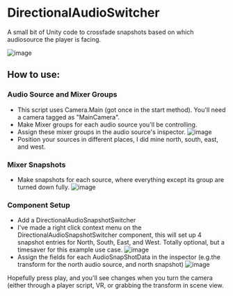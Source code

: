 # DirectionalAudioSwitcher
A small bit of Unity code to crossfade snapshots based on which audiosource the player is facing.

![image](https://github.com/TheFunnyBrain/DirectionalAudioSwitcher/assets/32782486/78203dd4-ab25-4e38-9762-828807a07869)

## How to use:

### Audio Source and Mixer Groups 
- This script uses Camera.Main (got once in the start method). You'll need a camera tagged as "MainCamera".
- Make Mixer groups for each audio source you'll be controlling.
- Assign these mixer groups in the audio source's inspector.
  ![image](https://github.com/TheFunnyBrain/DirectionalAudioSwitcher/assets/32782486/e86fa5cf-f800-44c0-8379-0ec49448bf99)
- Position your sources in different places, I did mine north, south, east, and west.

### Mixer Snapshots
- Make snapshots for each source, where everything except its group are turned down fully.
![image](https://github.com/TheFunnyBrain/DirectionalAudioSwitcher/assets/32782486/7c4a5308-05b5-4f84-927c-a41bc29e33d4)

### Component Setup
- Add a DirectionalAudioSnapshotSwitcher
- I've made a right click context menu on the DirectionalAudioSnapshotSwitcher component, this will set up 4 snapshot entries for North, South, East, and West. Totally optional, but a timesaver for this example use case.
![image](https://github.com/TheFunnyBrain/DirectionalAudioSwitcher/assets/32782486/742527a5-7e0d-4962-952d-3effe9e05ab2)
- Assign the fields for each AudioSnapShotData in the inspector (e.g.the transform for the north audio source, and north snapshot)
![image](https://github.com/TheFunnyBrain/DirectionalAudioSwitcher/assets/32782486/be34cf6f-4122-4e3e-a250-9007aef69b10)

Hopefully press play, and you'll see changes when you turn the camera (either through a player script, VR, or grabbing the transform in scene view.
